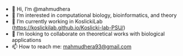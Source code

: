 - 👋 Hi, I’m @mahmudhera
- 👀 I’m interested in computational biology, bioinformatics, and theory
- 🌱 I’m currently working in KoslickiLab (https://koslickilab.github.io/Koslicki-lab-PSU/)
- 💞️ I’m looking to collaborate on theoretical works with biological applications 
- 📫 How to reach me: mahmudhera93@gmail.com

<!---
mahmudhera/mahmudhera is a ✨ special ✨ repository because its `README.md` (this file) appears on your GitHub profile.
You can click the Preview link to take a look at your changes.
--->
